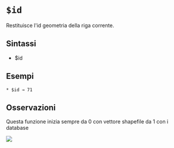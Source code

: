 # `$id`

Restituisce l'id geometria della riga corrente.

## Sintassi

* $id

## Esempi
```
* $id → 71
```
## Osservazioni

Questa funzione inizia sempre da 0 con vettore shapefile da 1 con i database

![](/img/record_e_attributi/$id1.png)